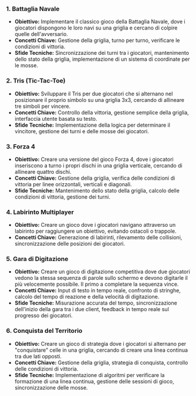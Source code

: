 
### 1. **Battaglia Navale**
- **Obiettivo:** Implementare il classico gioco della Battaglia Navale, dove i giocatori dispongono le loro navi su una griglia e cercano di colpire quelle dell'avversario.
- **Concetti Chiave:** Gestione della griglia, turno per turno, verificare le condizioni di vittoria.
- **Sfide Tecniche:** Sincronizzazione dei turni tra i giocatori, mantenimento dello stato della griglia, implementazione di un sistema di coordinate per le mosse.

### 2. **Tris (Tic-Tac-Toe)**
- **Obiettivo:** Sviluppare il Tris per due giocatori che si alternano nel posizionare il proprio simbolo su una griglia 3x3, cercando di allineare tre simboli per vincere.
- **Concetti Chiave:** Controllo della vittoria, gestione semplice della griglia, interfaccia utente basata su testo.
- **Sfide Tecniche:** Implementazione della logica per determinare il vincitore, gestione dei turni e delle mosse dei giocatori.

### 3. **Forza 4**
- **Obiettivo:** Creare una versione del gioco Forza 4, dove i giocatori inseriscono a turno i propri dischi in una griglia verticale, cercando di allineare quattro dischi.
- **Concetti Chiave:** Gestione della griglia, verifica delle condizioni di vittoria per linee orizzontali, verticali e diagonali.
- **Sfide Tecniche:** Mantenimento dello stato della griglia, calcolo delle condizioni di vittoria, gestione dei turni.

### 4. **Labirinto Multiplayer**
- **Obiettivo:** Creare un gioco dove i giocatori navigano attraverso un labirinto per raggiungere un obiettivo, evitando ostacoli o trappole.
- **Concetti Chiave:** Generazione di labirinti, rilevamento delle collisioni, sincronizzazione delle posizioni dei giocatori.

### 5. **Gara di Digitazione**
- **Obiettivo:** Creare un gioco di digitazione competitiva dove due giocatori vedono la stessa sequenza di parole sullo schermo e devono digitarle il più velocemente possibile. Il primo a completare la sequenza vince.
- **Concetti Chiave:** Input di testo in tempo reale, confronto di stringhe, calcolo del tempo di reazione e della velocità di digitazione.
- **Sfide Tecniche:** Misurazione accurata del tempo, sincronizzazione dell'inizio della gara tra i due client, feedback in tempo reale sul progresso dei giocatori.

### 6. **Conquista del Territorio**
- **Obiettivo:** Creare un gioco di strategia dove i giocatori si alternano per "conquistare" celle in una griglia, cercando di creare una linea continua tra due lati opposti.
- **Concetti Chiave:** Gestione della griglia, strategia di conquista, controllo delle condizioni di vittoria.
- **Sfide Tecniche:** Implementazione di algoritmi per verificare la formazione di una linea continua, gestione delle sessioni di gioco, sincronizzazione delle mosse.
